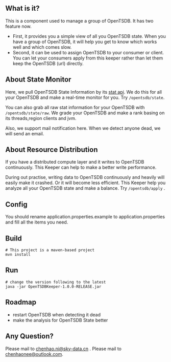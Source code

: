 ## What is it?
This is a component used to manage a group of OpenTSDB. It has two feature now.

- First, it provides you a simple view of all you OpenTSDB state. When you have a group of OpenTSDB, it will help you get to know which works well and which comes slow.
- Second, it can be used to assign OpenTSDB to your consumer or client. You can let your consumers apply from this keeper rather than let them keep the OpenTSDB (url) directly.

## About State Monitor
Here, we pull OpenTSDB State Information by its [stat api](http://opentsdb.net/docs/build/html/api_http/stats/index.html). We do this for all your OpenTSDB and make a real-time monitor for you. Try `/opentsdb/state`. 

You can also grab all raw stat information for your OpenTSDB with `/opentsdb/state/raw`. We grade your OpenTSDB and make a rank basing on its threads,region clients and jvm. 

Also, we support mail notification here. When we detect anyone dead, we will send an email.

## About Resource Distribution
If you have a distributed compute layer and it writes to OpenTSDB continuously. This Keeper can help to make a better write performance.

During out practise, writing data to OpenTSDB continuously and heavily will easily make it crashed. Or it will become less efficient. This Keeper help you analyze all your OpenTSDB state and make a balance. Try `/opentsdb/apply` .



## Config

You should rename application.properties.example to application.properties and fill all the items you need.

## Build
```
# This project is a maven-based project
mvn install
```

## Run
```
# change the version following to the latest
java -jar OpenTSDBKeeper-1.0.0-RELEASE.jar
```

## Roadmap
- restart OpenTSDB when detecting it dead
- make the analysis for OpenTSDB State better

## Any Question?
Please mail to chenhao.ni@sky-data.cn .
Please mail to chenhaonee@outlook.com.
